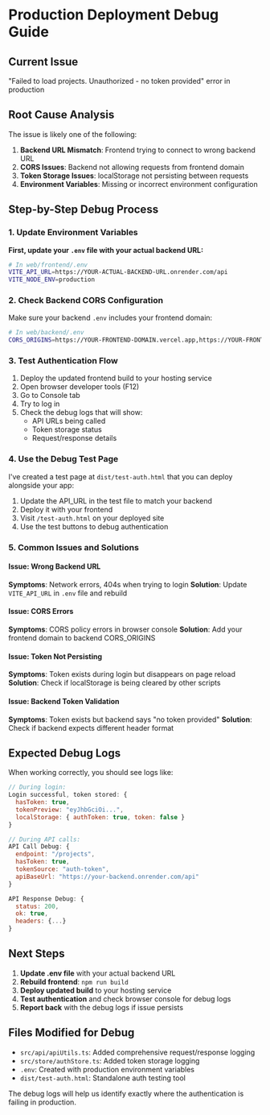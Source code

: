 # Production Deployment Debug Guide

## Current Issue
"Failed to load projects. Unauthorized - no token provided" error in production

## Root Cause Analysis
The issue is likely one of the following:

1. **Backend URL Mismatch**: Frontend trying to connect to wrong backend URL
2. **CORS Issues**: Backend not allowing requests from frontend domain
3. **Token Storage Issues**: localStorage not persisting between requests
4. **Environment Variables**: Missing or incorrect environment configuration

## Step-by-Step Debug Process

### 1. Update Environment Variables
**First, update your `.env` file with your actual backend URL:**

```bash
# In web/frontend/.env
VITE_API_URL=https://YOUR-ACTUAL-BACKEND-URL.onrender.com/api
VITE_NODE_ENV=production
```

### 2. Check Backend CORS Configuration
Make sure your backend `.env` includes your frontend domain:

```bash
# In web/backend/.env
CORS_ORIGINS=https://YOUR-FRONTEND-DOMAIN.vercel.app,https://YOUR-FRONTEND-DOMAIN.netlify.app
```

### 3. Test Authentication Flow
1. Deploy the updated frontend build to your hosting service
2. Open browser developer tools (F12)
3. Go to Console tab
4. Try to log in
5. Check the debug logs that will show:
   - API URLs being called
   - Token storage status
   - Request/response details

### 4. Use the Debug Test Page
I've created a test page at `dist/test-auth.html` that you can deploy alongside your app:

1. Update the API_URL in the test file to match your backend
2. Deploy it with your frontend
3. Visit `/test-auth.html` on your deployed site
4. Use the test buttons to debug authentication

### 5. Common Issues and Solutions

#### Issue: Wrong Backend URL
**Symptoms**: Network errors, 404s when trying to login
**Solution**: Update `VITE_API_URL` in `.env` file and rebuild

#### Issue: CORS Errors
**Symptoms**: CORS policy errors in browser console
**Solution**: Add your frontend domain to backend CORS_ORIGINS

#### Issue: Token Not Persisting
**Symptoms**: Token exists during login but disappears on page reload
**Solution**: Check if localStorage is being cleared by other scripts

#### Issue: Backend Token Validation
**Symptoms**: Token exists but backend says "no token provided"
**Solution**: Check if backend expects different header format

## Expected Debug Logs

When working correctly, you should see logs like:

```javascript
// During login:
Login successful, token stored: {
  hasToken: true,
  tokenPreview: "eyJhbGciOi...",
  localStorage: { authToken: true, token: false }
}

// During API calls:
API Call Debug: {
  endpoint: "/projects",
  hasToken: true,
  tokenSource: "auth-token",
  apiBaseUrl: "https://your-backend.onrender.com/api"
}

API Response Debug: {
  status: 200,
  ok: true,
  headers: {...}
}
```

## Next Steps

1. **Update .env file** with your actual backend URL
2. **Rebuild frontend**: `npm run build`
3. **Deploy updated build** to your hosting service
4. **Test authentication** and check browser console for debug logs
5. **Report back** with the debug logs if issue persists

## Files Modified for Debug

- `src/api/apiUtils.ts`: Added comprehensive request/response logging
- `src/store/authStore.ts`: Added token storage logging
- `.env`: Created with production environment variables
- `dist/test-auth.html`: Standalone auth testing tool

The debug logs will help us identify exactly where the authentication is failing in production.
